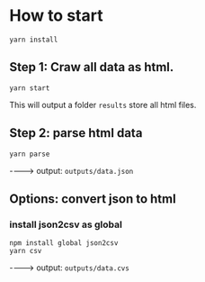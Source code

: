 # How to start

```
yarn install
```

## Step 1: Craw all data as html.

```
yarn start
```

This will output a folder `results` store all html files.

## Step 2: parse html data

```
yarn parse
```

 ----> output: `outputs/data.json`

## Options: convert json to html

### install json2csv as global

```
npm install global json2csv
yarn csv
```

----> output: `outputs/data.cvs`